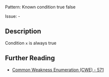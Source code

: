 Pattern: Known condition true false

Issue: -

## Description

Condition `x` is always true

## Further Reading

* [Common Weakness Enumeration (CWE) - 571](https://cwe.mitre.org/data/definitions/571.html)
